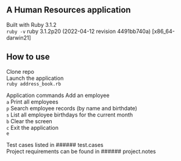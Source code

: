 ## A Human Resources application

Built with Ruby 3.1.2<br>
`ruby -v`
ruby 3.1.2p20 (2022-04-12 revision 4491bb740a) [x86_64-darwin21]

## How to use

Clone repo<br>
Launch the application<br>
`ruby address_book.rb`

Application commands
  Add an employee<br>
  `a`
  Print all employees<br>
  `p`
  Search employee records (by name and birthdate)<br>
  `s`
  List all employee birthdays for the current month<br>
  `b`
  Clear the screen<br>
  `c`
  Exit the application<br>
  `e`

Test cases listed in ###### test.cases<br>
Project requirements can be found in ###### project.notes
